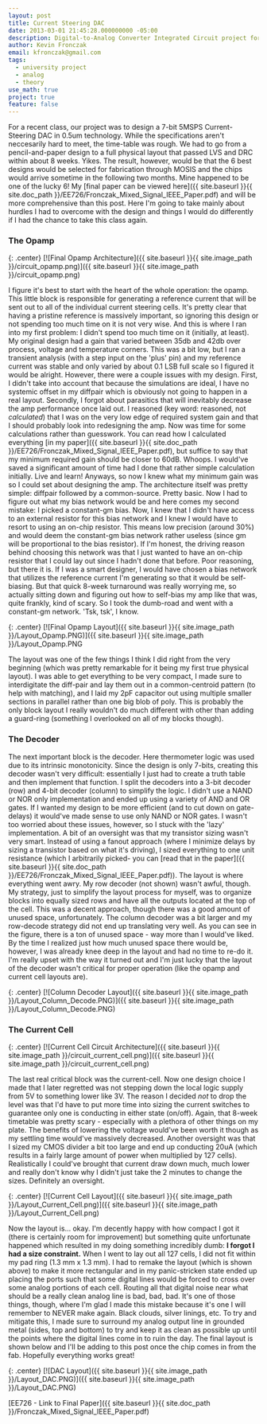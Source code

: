 ```yaml
---
layout: post
title: Current Steering DAC
date: 2013-03-01 21:45:28.000000000 -05:00
description: Digital-to-Analog Converter Integrated Circuit project for a graduate university class
author: Kevin Fronczak
email: kfronczak@gmail.com
tags:
  - university project
  - analog
  - theory
use_math: true
project: true
feature: false
---
```

For a recent class, our project was to design a 7-bit 5MSPS Current-Steering DAC in 0.5um technology. While the specifications aren't neccesarily hard to meet, the time-table was rough. We had to go from a pencil-and-paper design to a full physical layout that passed LVS and DRC within about 8 weeks. Yikes. The result, however, would be that the 6 best designs would be selected for fabrication through MOSIS and the chips would arrive sometime in the following two months. Mine happened to be one of the lucky 6! My [final paper can be viewed here]({{ site.baseurl }}{{ site.doc_path }}/EE726/Fronczak_Mixed_Signal_IEEE_Paper.pdf) and will be more comprehensive than this post. Here I'm going to take mainly about hurdles I had to overcome with the design and things I would do differently if I had the chance to take this class again.

### **The Opamp**

{: .center}
[![Final Opamp Architecture]({{ site.baseurl }}{{ site.image_path }}/circuit_opamp.png)]({{ site.baseurl }}{{ site.image_path }}/circuit_opamp.png)

I figure it's best to start with the heart of the whole operation: the opamp. This little block is responsible for generating a reference current that will be sent out to all of the individual current steering cells. It's pretty clear that having a pristine reference is massively important, so ignoring this design or not spending too much time on it is not very wise. And this is where I ran into my first problem: I didn't spend too much time on it (initially, at least). My original design had a gain that varied between 35db and 42db over process, voltage and temperature corners. This was a bit low, but I ran a transient analysis (with a step input on the 'plus' pin) and my reference current was stable and only varied by about 0.1 LSB full scale so I figured it would be alright. However, there were a couple issues with my design. First, I didn't take into account that because the simulations are ideal, I have no systemic offset in my diffpair which is obviously not going to happen in a real layout. Secondly, I forgot about parasitics that will inevitably decrease the amp performance once laid out. I reasoned (key word: reasoned, not _calculated_) that I was on the very low edge of required system gain and that I should probably look into redesigning the amp. Now was time for some calculations rather than guesswork. You can read how I calculated everything [in my paper]({{ site.baseurl }}{{ site.doc_path }}/EE726/Fronczak_Mixed_Signal_IEEE_Paper.pdf), but suffice to say that my minimum required gain should be closer to 60dB. Whoops. I would've saved a significant amount of time had I done that rather simple calculation initially. Live and learn! Anyways, so now I knew what my minimum gain was so I could set about designing the amp. The architecture itself was pretty simple: diffpair followed by a common-source. Pretty basic. Now I had to figure out what my bias network would be and here comes my second mistake: I picked a constant-gm bias. Now, I knew that I didn't have access to an external resistor for this bias network and I knew I would have to resort to using an on-chip resistor. This means low precision (around 30%) and would deem the constant-gm bias network rather useless (since gm will be proportional to the bias resistor). If I'm honest, the driving reason behind choosing this network was that I just wanted to have an on-chip resistor that I could lay out since I hadn't done that before. Poor reasoning, but there it is. If I was a smart designer, I would have chosen a bias network that utilizes the reference current I'm generating so that it would be self-biasing. But that quick 8-week turnaround was really worrying me, so actually sitting down and figuring out how to self-bias my amp like that was, quite frankly, kind of scary. So I took the dumb-road and went with a constant-gm network. 'Tsk, tsk', I know. 

{: .center}
[![Final Opamp Layout]({{ site.baseurl }}{{ site.image_path }}/Layout_Opamp.PNG)]({{ site.baseurl }}{{ site.image_path }}/Layout_Opamp.PNG

 The layout was one of the few things I think I did right from the very beginning (which was pretty remarkable for it being my first true physical layout). I was able to get everything to be very compact, I made sure to interdigitate the diff-pair and lay them out in a common-centroid pattern (to help with matching), and I laid my 2pF capacitor out using multiple smaller sections in parallel rather than one big blob of poly. This is probably the only block layout I really wouldn't do much different with other than adding a guard-ring (something I overlooked on all of my blocks though).

### **The Decoder**

The next important block is the decoder. Here thermometer logic was used due to its intrinsic monotonicity. Since the design is only 7-bits, creating this decoder wasn't very difficult: essentially I just had to create a truth table and then implement that function. I split the decoders into a 3-bit decoder (row) and 4-bit decoder (column) to simplify the logic. I didn't use a NAND or NOR only implementation and ended up using a variety of AND and OR gates. If I wanted my design to be more efficient (and to cut down on gate-delays) it would've made sense to use only NAND or NOR gates. I wasn't too worried about these issues, however, so I stuck with the 'lazy' implementation. A bit of an oversight was that my transistor sizing wasn't very smart. Instead of using a fanout approach (where I minimize delays by sizing a transistor based on what it's driving), I sized everything to one unit resistance (which I arbitrarily picked- you can [read that in the paper]({{ site.baseurl }}{{ site.doc_path }}/EE726/Fronczak_Mixed_Signal_IEEE_Paper.pdf)). The layout is where everything went awry. My row decoder (not shown) wasn't awful, though. My strategy, just to simplify the layout process for myself, was to organize blocks into equally sized rows and have all the outputs located at the top of the cell. This was a decent approach, though there was a good amount of unused space, unfortunately. The column decoder was a bit larger and my row-decode strategy did not end up translating very well. As you can see in the figure, there is a ton of unused space - way more than I would've liked. By the time I realized just how much unused space there would be, however, I was already knee deep in the layout and had no time to re-do it. I'm really upset with the way it turned out and I'm just lucky that the layout of the decoder wasn't critical for proper operation (like the opamp and current cell layouts are). 

{: .center}
[![Column Decoder Layout]({{ site.baseurl }}{{ site.image_path }}/Layout_Column_Decode.PNG)]({{ site.baseurl }}{{ site.image_path }}/Layout_Column_Decode.PNG)

### **The Current Cell**

{: .center}
[![Current Cell Circuit Architecture]({{ site.baseurl }}{{ site.image_path }}/circuit_current_cell.png)]({{ site.baseurl }}{{ site.image_path }}/circuit_current_cell.png)

The last real critical block was the current-cell. Now one design choice I made that I later regretted was not stepping down the local logic supply from 5V to something lower like 3V. The reason I decided _not_ to drop the level was that I'd have to put more time into sizing the current switches to guarantee only one is conducting in either state (on/off). Again, that 8-week timetable was pretty scary - especially with a plethora of other things on my plate. The benefits of lowering the voltage would've been worth it though as my settling time would've massively decreased. Another oversight was that I sized my CMOS divider a bit too large and end up conducting 20uA (which results in a fairly large amount of power when multiplied by 127 cells). Realistically I could've brought that current draw down much, much lower and really don't know why I didn't just take the 2 minutes to change the sizes. Definitely an oversight. 

{: .center}
[![Current Cell Layout]({{ site.baseurl }}{{ site.image_path }}/Layout_Current_Cell.png)]({{ site.baseurl }}{{ site.image_path }}/Layout_Current_Cell.png)

Now the layout is... okay. I'm decently happy with how compact I got it (there is certainly room for improvement) but something quite unfortunate happened which resulted in my doing something incredibly dumb: **I forgot I had a size constraint.** When I went to lay out all 127 cells, I did not fit within my pad ring (1.3 mm x 1.3 mm). I had to remake the layout (which is shown above) to make it more rectangular and in my panic-stricken state ended up placing the ports such that some digital lines would be forced to cross over some analog portions of each cell. Routing all that digital noise near what should be a really clean analog line is bad, bad, bad. It's one of those things, though, where I'm glad I made this mistake because it's one I will remember to NEVER make again. Black clouds, silver linings, etc. To try and mitigate this, I made sure to surround my analog output line in grounded metal (sides, top and bottom) to try and keep it as clean as possible up until the points where the digital lines come in to ruin the day. The final layout is shown below and I'll be adding to this post once the chip comes in from the fab. Hopefully everything works great! 

{: .center}
[![DAC Layout]({{ site.baseurl }}{{ site.image_path }}/Layout_DAC.PNG)]({{ site.baseurl }}{{ site.image_path }}/Layout_DAC.PNG)

[EE726 - Link to Final Paper]({{ site.baseurl }}{{ site.doc_path }}/Fronczak_Mixed_Signal_IEEE_Paper.pdf)